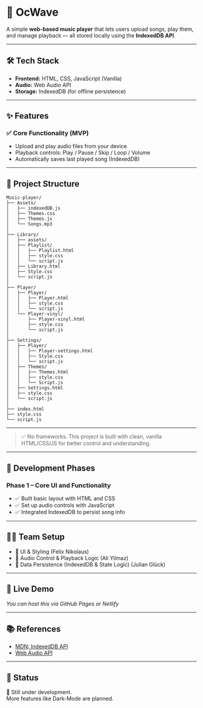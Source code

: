 # 🎵 OcWave

A simple **web-based music player** that lets users upload songs, play them, and manage playback — all stored locally using the **IndexedDB API**.

---

## 🛠️ Tech Stack

- **Frontend:** HTML, CSS, JavaScript (Vanilla)
- **Audio:** Web Audio API
- **Storage:** IndexedDB (for offline persistence)

---

## ✨ Features

### ✅ Core Functionality (MVP)

- Upload and play audio files from your device  
- Playback controls: Play / Pause / Skip / Loop / Volume  
- Automatically saves last played song (IndexedDB)

---

## 📁 Project Structure

```
Music-player/
├── Assets/
│   ├── indexedDB.js
│   ├── Themes.css
│   ├── Themes.js
│   └── Songs.mp3
│
├── Library/
│   ├── assets/
│   ├── Playlist/
│   │   ├── Playlist.html
│   │   ├── style.css
│   │   └── script.js
│   ├── Library.html
│   ├── Style.css
│   └── script.js
│
├── Player/
│   ├── Player/
│   │   ├── Player.html
│   │   ├── style.css
│   │   └── script.js
│   └── Player-vinyl/
│       ├── Player-vinyl.html
│       ├── style.css
│       └── script.js
│
├── Settings/
│   ├── Player/
│   │   ├── Player-settings.html
│   │   ├── Style.css
│   │   └── script.js
│   ├── Themes/
│   │   ├── Themes.html
│   │   ├── style.css
│   │   └── Script.js
│   ├── Settings.html
│   ├── style.css
│   └── script.js
│
├── index.html
├── style.css
└── script.js
```


---

> ✅ No frameworks. This project is built with clean, vanilla HTML/CSS/JS for better control and understanding.

---

## 🧭 Development Phases

### Phase 1 – Core UI and Functionality

- ✅ Built basic layout with HTML and CSS  
- ✅ Set up audio controls with JavaScript  
- ✅ Integrated IndexedDB to persist song info

---

## 👨‍💻 Team Setup

- 🎨 UI & Styling  (Felix Nikolaus)
- 🎵 Audio Control & Playback Logic (Ali Yilmaz)  
- 💾 Data Persistence (IndexedDB & State Logic) (Julian Glück)

---

## 🔗 Live Demo

_You can host this via GitHub Pages or Netlify_

---

## 📚 References

- [MDN: IndexedDB API](https://developer.mozilla.org/en-US/docs/Web/API/IndexedDB_API)  
- [Web Audio API](https://developer.mozilla.org/en-US/docs/Web/API/Web_Audio_API)

---

## 📌 Status

🚧 Still under development.  
More features like Dark-Mode are planned.
